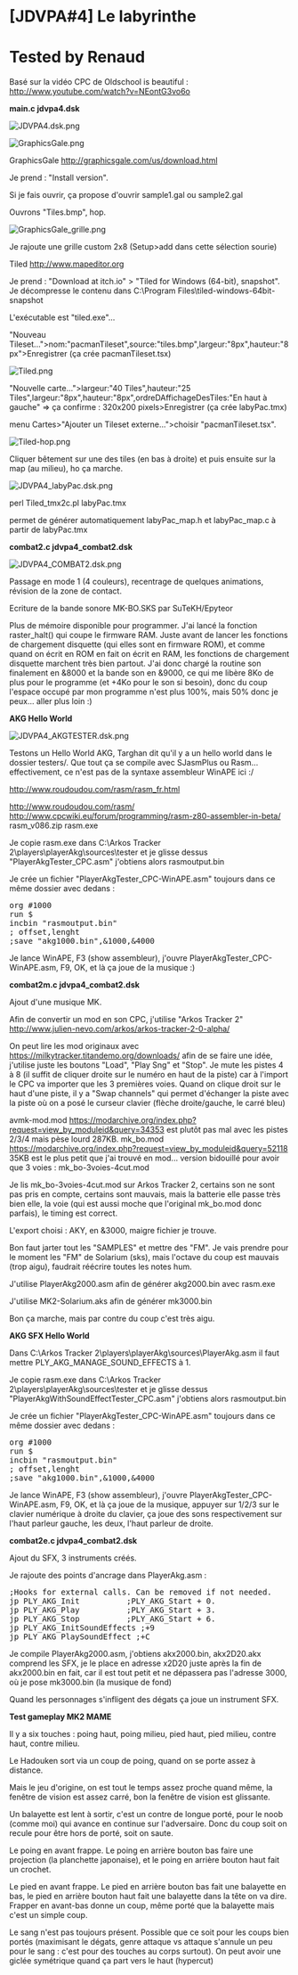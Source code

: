 # [JDVPA#4] Le labyrinthe
# Tested by Renaud

Basé sur la vidéo CPC de Oldschool is beautiful : http://www.youtube.com/watch?v=NEontG3vo6o

__main.c jdvpa4.dsk__

![JDVPA4.dsk.png](JDVPA4.dsk.png)

![GraphicsGale.png](GraphicsGale.png)

GraphicsGale http://graphicsgale.com/us/download.html

Je prend : "Install version".

Si je fais ouvrir, ça propose d'ouvrir sample1.gal ou sample2.gal

Ouvrons "Tiles.bmp", hop.

![GraphicsGale_grille.png](GraphicsGale_grille.png)

Je rajoute une grille custom 2x8 (Setup>add dans cette sélection sourie)

Tiled http://www.mapeditor.org

Je prend : "Download at  itch.io" > "Tiled for Windows (64-bit), snapshot". Je décompresse le contenu dans C:\Program Files\tiled-windows-64bit-snapshot

L'exécutable est "tiled.exe"...

"Nouveau Tileset...">nom:"pacmanTileset",source:"tiles.bmp",largeur:"8px",hauteur:"8px">Enregistrer (ça crée pacmanTileset.tsx)

![Tiled.png](Tiled.png)

"Nouvelle carte...">largeur:"40 Tiles",hauteur:"25 Tiles",largeur:"8px",hauteur:"8px",ordreDAffichageDesTiles:"En haut à gauche" => ça confirme : 320x200 pixels>Enregistrer (ça crée labyPac.tmx)

menu Cartes>"Ajouter un Tileset externe...">choisir "pacmanTileset.tsx".

![Tiled-hop.png](Tiled-hop.png)

Cliquer bêtement sur une des tiles (en bas à droite) et puis ensuite sur la map (au milieu), ho ça marche.

![JDVPA4_labyPac.dsk.png](JDVPA4_labyPac.dsk.png)

perl Tiled_tmx2c.pl labyPac.tmx

permet de générer automatiquement labyPac_map.h et labyPac_map.c à partir de labyPac.tmx

__combat2.c jdvpa4_combat2.dsk__

![JDVPA4_COMBAT2.dsk.png](JDVPA4_COMBAT2.dsk.png)

Passage en mode 1 (4 couleurs), recentrage de quelques animations, révision de la zone de contact.

Ecriture de la bande sonore MK-BO.SKS par SuTeKH/Epyteor

Plus de mémoire disponible pour programmer. J'ai lancé la fonction raster_halt() qui coupe le firmware RAM. Juste avant de lancer les fonctions de chargement disquette (qui elles sont en firmware ROM), et comme quand on écrit en ROM en fait on écrit en RAM, les fonctions de chargement disquette marchent très bien partout. J'ai donc chargé la routine son finalement en &8000 et la bande son en &9000, ce qui me libère 8Ko de plus pour le programme (et +4Ko pour le son si besoin), donc du coup l'espace occupé par mon programme n'est plus 100%, mais 50% donc je peux... aller plus loin :)

__AKG Hello World__

![JDVPA4_AKGTESTER.dsk.png](JDVPA4_AKGTESTER.dsk.png)

Testons un Hello World AKG, Targhan dit qu'il y a un hello world dans le dossier testers/. Que tout ça se compile avec SJasmPlus ou Rasm... effectivement, ce n'est pas de la syntaxe assembleur WinAPE ici :/

http://www.roudoudou.com/rasm/rasm_fr.html

http://www.roudoudou.com/rasm/ http://www.cpcwiki.eu/forum/programming/rasm-z80-assembler-in-beta/ rasm_v086.zip rasm.exe

Je copie rasm.exe dans C:\Arkos Tracker 2\players\playerAkg\sources\tester et je glisse dessus "PlayerAkgTester_CPC.asm" j'obtiens alors rasmoutput.bin

Je crée un fichier "PlayerAkgTester_CPC-WinAPE.asm" toujours dans ce même dossier avec dedans :
<pre>org #1000
run $
incbin "rasmoutput.bin"
; offset,lenght
;save "akg1000.bin",&1000,&4000</pre>
Je lance WinAPE, F3 (show assembleur), j'ouvre PlayerAkgTester_CPC-WinAPE.asm, F9, OK, et là ça joue de la musique :)

__combat2m.c jdvpa4_combat2.dsk__

Ajout d'une musique MK.

Afin de convertir un mod en son CPC, j'utilise "Arkos Tracker 2" http://www.julien-nevo.com/arkos/arkos-tracker-2-0-alpha/

On peut lire les mod originaux avec https://milkytracker.titandemo.org/downloads/ afin de se faire une idée, j'utilise juste les boutons "Load", "Play Sng" et "Stop". Je mute les pistes 4 à 8 (il suffit de cliquer droite sur le numéro en haut de la piste) car à l'import le CPC va importer que les 3 premières voies. Quand on clique droit sur le haut d'une piste, il y a "Swap channels" qui permet d'échanger la piste avec la piste où on a posé le curseur clavier (flèche droite/gauche, le carré bleu)

avmk-mod.mod https://modarchive.org/index.php?request=view_by_moduleid&query=34353 est plutôt pas mal avec les pistes 2/3/4 mais pèse lourd 287KB.
mk_bo.mod https://modarchive.org/index.php?request=view_by_moduleid&query=52118 35KB est le plus petit que j'ai trouvé en mod... version bidouillé pour avoir que 3 voies : mk_bo-3voies-4cut.mod

Je lis mk_bo-3voies-4cut.mod sur Arkos Tracker 2, certains son ne sont pas pris en compte, certains sont mauvais, mais la batterie elle passe très bien elle, la voie (qui est aussi moche que l'original mk_bo.mod donc parfais), le timing est correct.

L'export choisi : AKY, en &3000, maigre fichier je trouve.

Bon faut jarter tout les "SAMPLES" et mettre des "FM". Je vais prendre pour le moment les "FM" de Solarium (sks), mais l'octave du coup est mauvais (trop aigu), faudrait réécrire toutes les notes hum.

J'utilise PlayerAkg2000.asm afin de générer akg2000.bin avec rasm.exe

J'utilise MK2-Solarium.aks afin de générer mk3000.bin

Bon ça marche, mais par contre du coup c'est très aigu.

__AKG SFX Hello World__

Dans C:\Arkos Tracker 2\players\playerAkg\sources\PlayerAkg.asm il faut mettre PLY_AKG_MANAGE_SOUND_EFFECTS à 1.

Je copie rasm.exe dans C:\Arkos Tracker 2\players\playerAkg\sources\tester et je glisse dessus "PlayerAkgWithSoundEffectTester_CPC.asm" j'obtiens alors rasmoutput.bin

Je crée un fichier "PlayerAkgTester_CPC-WinAPE.asm" toujours dans ce même dossier avec dedans :
<pre>org #1000
run $
incbin "rasmoutput.bin"
; offset,lenght
;save "akg1000.bin",&1000,&4000</pre>
Je lance WinAPE, F3 (show assembleur), j'ouvre PlayerAkgTester_CPC-WinAPE.asm, F9, OK, et là ça joue de la musique, appuyer sur 1/2/3 sur le clavier numérique à droite du clavier, ça joue des sons respectivement sur l'haut parleur gauche, les deux, l'haut parleur de droite.

__combat2e.c jdvpa4_combat2.dsk__

Ajout du SFX, 3 instruments créés.

Je rajoute des points d'ancrage dans PlayerAkg.asm :
<pre>;Hooks for external calls. Can be removed if not needed.
jp PLY_AKG_Init          ;PLY_AKG_Start + 0.
jp PLY_AKG_Play          ;PLY_AKG_Start + 3.
jp PLY_AKG_Stop          ;PLY_AKG_Start + 6.
jp PLY_AKG_InitSoundEffects ;+9
jp PLY_AKG_PlaySoundEffect ;+C</pre>
Je compile PlayerAkg2000.asm, j'obtiens akx2000.bin, akx2D20.akx comprend les SFX, je le place en adresse x2D20 juste après la fin de akx2000.bin en fait, car il est tout petit et ne dépassera pas l'adresse 3000, où je pose mk3000.bin (la musique de fond)

Quand les personnages s'infligent des dégats ça joue un instrument SFX.

__Test gameplay MK2 MAME__

Il y a six touches : poing haut, poing milieu, pied haut, pied milieu, contre haut, contre milieu.

Le Hadouken sort via un coup de poing, quand on se porte assez à distance.

Mais le jeu d'origine, on est tout le temps assez proche quand même, la fenêtre de vision est assez carré, bon la fenêtre de vision est glissante.

Un balayette est lent à sortir, c'est un contre de longue porté, pour le noob (comme moi) qui avance en continue sur l'adversaire. Donc du coup soit on recule pour être hors de porté, soit on saute.

Le poing en avant frappe. Le poing en arrière bouton bas faire une projection (la planchette japonaise), et le poing en arrière bouton haut fait un crochet.

Le pied en avant frappe. Le pied en arrière bouton bas fait une balayette en bas, le pied en arrière bouton haut fait une balayette dans la tête on va dire. Frapper en avant-bas donne un coup, même porté que la balayette mais c'est un simple coup.

Le sang n'est pas toujours présent. Possible que ce soit pour les coups bien portés (maximisant le dégats, genre attaque vs attaque s'annule un peu pour le sang : c'est pour des touches au corps surtout). On peut avoir une giclée symétrique quand ça part vers le haut (hypercut)